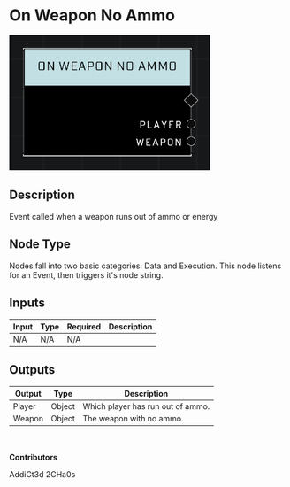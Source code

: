 # On Weapon No Ammo
![](../../../.gitbook/assets/on-weapon-no-ammo.png)
## Description
Event called when a weapon runs out of ammo or energy

## Node Type
Nodes fall into two basic categories: Data and Execution. This node listens for an Event, then triggers it's node string.

## Inputs
| Input | Type | Required | Description |
|------------------|------------------|----------|--------------------------------------------------------------|
| N/A | N/A | N/A | |

## Outputs
| Output | Type | Description |
|------------------|------------------|--------------------------------------------------------------|
| Player | Object | Which player has run out of ammo.|
| Weapon | Object | The weapon with no ammo.|

\
\
**Contributors**

AddiCt3d 2CHa0s